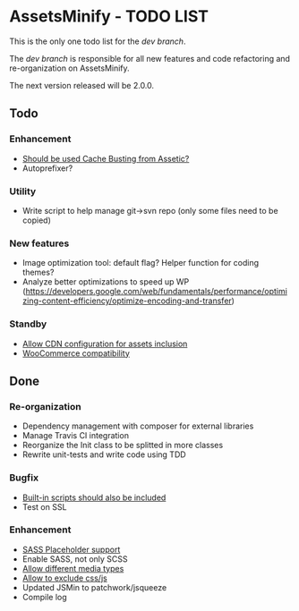 AssetsMinify - TODO LIST
============

This is the only one todo list for the *dev branch*.

The *dev branch* is responsible for all new features and code refactoring and re-organization on AssetsMinify.

The next version released will be 2.0.0.


Todo
-------------

### Enhancement

- [Should be used Cache Busting from Assetic?](https://github.com/kriswallsmith/assetic#user-content-cache-busting)
- Autoprefixer?

### Utility

- Write script to help manage git->svn repo (only some files need to be copied)

### New features

- Image optimization tool: default flag? Helper function for coding themes?
- Analyze better optimizations to speed up WP (https://developers.google.com/web/fundamentals/performance/optimizing-content-efficiency/optimize-encoding-and-transfer)

### Standby

- [Allow CDN configuration for assets inclusion](https://github.com/acarbone/AssetsMinify/issues/23)
- [WooCommerce compatibility](https://github.com/acarbone/AssetsMinify/issues/25)


Done
-------------

### Re-organization

- Dependency management with composer for external libraries
- Manage Travis CI integration
- Reorganize the Init class to be splitted in more classes
- Rewrite unit-tests and write code using TDD

### Bugfix

- [Built-in scripts should also be included](https://wordpress.org/support/topic/built-in-scripts-that-should-be-enqueued-in-footer-are-enqueued-in-header)
- Test on SSL

### Enhancement

- [SASS Placeholder support](https://wordpress.org/support/topic/scss-compiler-chokes-on-placeholder-selectors)
- Enable SASS, not only SCSS
- [Allow different media types](https://wordpress.org/support/topic/media-type)
- [Allow to exclude css/js](https://github.com/acarbone/AssetsMinify/issues/21)
- Updated JSMin to patchwork/jsqueeze
- Compile log

